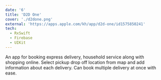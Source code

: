 ```yaml
---
date: '6'
title: 'D2D One'
cover: './d2done.png'
external: 'https://apps.apple.com/kh/app/d2d-one/id1575850241'
tech:
  - RxSwift
  - Firebase
  - UIKit
---
```


An app for booking express delivery, household service along with shopping online. Select pickup drop off location from map and add information about each delivery. Can book multiple delivery at once with ease.
